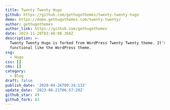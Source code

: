 ```yaml
---
title: Twenty Twenty Hugo
github: https://github.com/gethugothemes/twenty-twenty-hugo
demo: https://demo.gethugothemes.com/twenty-twenty/
author: gethugothemes
author_link: https://github.com/gethugothemes
date: 2023-11-28T03:48:08.368Z
description: >-
  Twenty Twenty Hugo is forked from WordPress Twenty Twenty theme. It's fully
  functional like the WordPress theme.
ssg:
  - Hugo
css: []
cms: []
category:
  - Blog
draft: false
publish_date: '2020-04-26T09:24:13Z'
update_date: '2023-06-21T06:57:29Z'
github_star: 49
github_fork: 83
---
```

